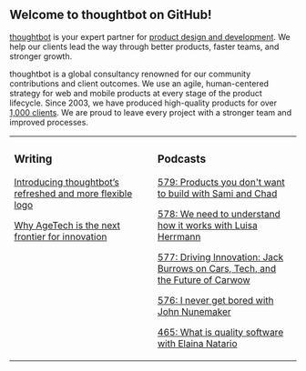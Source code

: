 ## Welcome to thoughtbot on GitHub!

[thoughtbot][1] is your expert partner for [product design and development][2].
We help our clients lead the way through better products, faster teams, and stronger growth.

thoughtbot is a global consultancy renowned for our community contributions and
client outcomes. We use an agile, human-centered strategy for web and mobile
products at every stage of the product lifecycle. Since 2003, we have produced
high-quality products for over [1,000 clients][3]. We are proud to leave every
project with a stronger team and improved processes.

<table><tr><td valign="top" width="50%">

### Writing

<!-- blog starts -->
[Introducing thoughtbot’s refreshed and more flexible logo](https://feed.thoughtbot.com/link/24077/17059279/introducing-thoughtbot-s-refreshed-and-more-flexible-logo)

[Why AgeTech is the next frontier for innovation](https://feed.thoughtbot.com/link/24077/17053249/why-agetech-is-the-next-frontier-for-innovation)

<!-- blog ends -->
</td><td valign="top" width="50%">

### Podcasts

<!-- podcasts starts -->
[579: Products you don't want to build with Sami and Chad](https://podcast.thoughtbot.com/579)

[578: We need to understand how it works with Luisa Herrmann](https://podcast.thoughtbot.com/578)

[577: Driving Innovation: Jack Burrows on Cars, Tech, and the Future of Carwow](https://podcast.thoughtbot.com/577)

[576: I never get bored with John Nunemaker](https://podcast.thoughtbot.com/576)

[465: What is quality software with Elaina Natario](https://bikeshed.thoughtbot.com/465)

<!-- podcasts ends -->
</td></tr></table>

[1]: https://thoughtbot.com
[2]: https://thoughtbot.com/services
[3]: https://thoughtbot.com/case-studies
